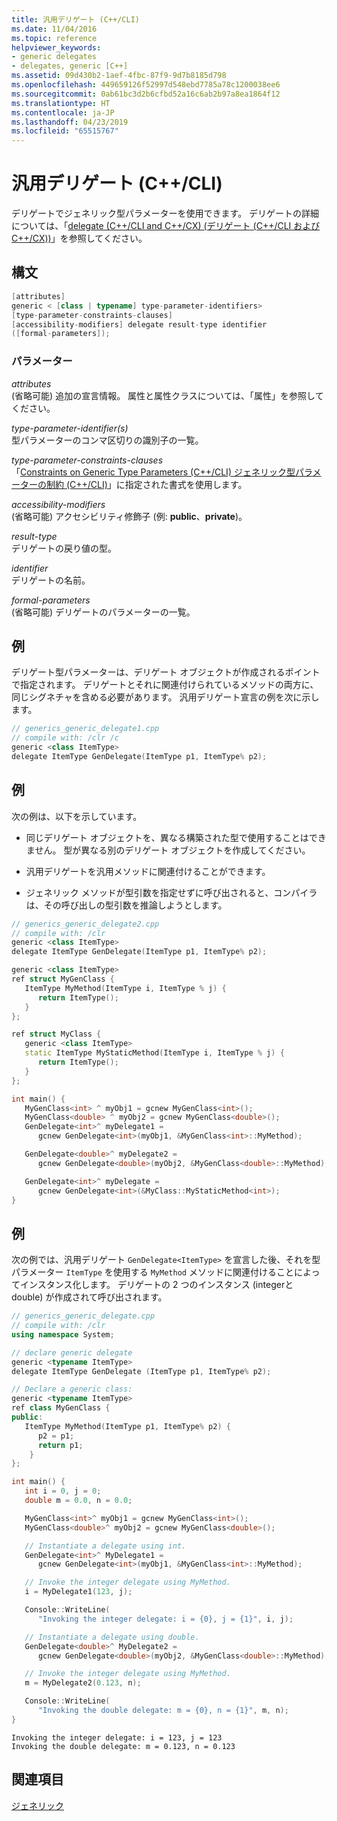 ```yaml
---
title: 汎用デリゲート (C++/CLI)
ms.date: 11/04/2016
ms.topic: reference
helpviewer_keywords:
- generic delegates
- delegates, generic [C++]
ms.assetid: 09d430b2-1aef-4fbc-87f9-9d7b8185d798
ms.openlocfilehash: 449659126f52997d548ebd7785a78c1200038ee6
ms.sourcegitcommit: 0ab61bc3d2b6cfbd52a16c6ab2b97a8ea1864f12
ms.translationtype: HT
ms.contentlocale: ja-JP
ms.lasthandoff: 04/23/2019
ms.locfileid: "65515767"
---
```

# <a name="generic-delegates-ccli"></a>汎用デリゲート (C++/CLI)

デリゲートでジェネリック型パラメーターを使用できます。 デリゲートの詳細については、「[delegate (C++/CLI and C++/CX) (デリゲート (C++/CLI および C++/CX))](delegate-cpp-component-extensions.md)」を参照してください。

## <a name="syntax"></a>構文

```cpp
[attributes]
generic < [class | typename] type-parameter-identifiers>
[type-parameter-constraints-clauses]
[accessibility-modifiers] delegate result-type identifier
([formal-parameters]);
```

### <a name="parameters"></a>パラメーター

*attributes*<br/>
(省略可能) 追加の宣言情報。 属性と属性クラスについては、「属性」を参照してください。

*type-parameter-identifier(s)*<br/>
型パラメーターのコンマ区切りの識別子の一覧。

*type-parameter-constraints-clauses*<br/>
「[Constraints on Generic Type Parameters (C++/CLI) ジェネリック型パラメーターの制約 (C++/CLI)](constraints-on-generic-type-parameters-cpp-cli.md)」に指定された書式を使用します。

*accessibility-modifiers*<br/>
(省略可能) アクセシビリティ修飾子 (例: **public**、**private**)。

*result-type*<br/>
デリゲートの戻り値の型。

*identifier*<br/>
デリゲートの名前。

*formal-parameters*<br/>
(省略可能) デリゲートのパラメーターの一覧。

## <a name="example"></a>例

デリゲート型パラメーターは、デリゲート オブジェクトが作成されるポイントで指定されます。 デリゲートとそれに関連付けられているメソッドの両方に、同じシグネチャを含める必要があります。 汎用デリゲート宣言の例を次に示します。

```cpp
// generics_generic_delegate1.cpp
// compile with: /clr /c
generic <class ItemType>
delegate ItemType GenDelegate(ItemType p1, ItemType% p2);
```

## <a name="example"></a>例

次の例は、以下を示しています。

- 同じデリゲート オブジェクトを、異なる構築された型で使用することはできません。 型が異なる別のデリゲート オブジェクトを作成してください。

- 汎用デリゲートを汎用メソッドに関連付けることができます。

- ジェネリック メソッドが型引数を指定せずに呼び出されると、コンパイラは、その呼び出しの型引数を推論しようとします。

```cpp
// generics_generic_delegate2.cpp
// compile with: /clr
generic <class ItemType>
delegate ItemType GenDelegate(ItemType p1, ItemType% p2);

generic <class ItemType>
ref struct MyGenClass {
   ItemType MyMethod(ItemType i, ItemType % j) {
      return ItemType();
   }
};

ref struct MyClass {
   generic <class ItemType>
   static ItemType MyStaticMethod(ItemType i, ItemType % j) {
      return ItemType();
   }
};

int main() {
   MyGenClass<int> ^ myObj1 = gcnew MyGenClass<int>();
   MyGenClass<double> ^ myObj2 = gcnew MyGenClass<double>();
   GenDelegate<int>^ myDelegate1 =
      gcnew GenDelegate<int>(myObj1, &MyGenClass<int>::MyMethod);

   GenDelegate<double>^ myDelegate2 =
      gcnew GenDelegate<double>(myObj2, &MyGenClass<double>::MyMethod);

   GenDelegate<int>^ myDelegate =
      gcnew GenDelegate<int>(&MyClass::MyStaticMethod<int>);
}
```

## <a name="example"></a>例

次の例では、汎用デリゲート `GenDelegate<ItemType>` を宣言した後、それを型パラメーター `ItemType` を使用する `MyMethod` メソッドに関連付けることによってインスタンス化します。 デリゲートの 2 つのインスタンス (integerと double) が作成されて呼び出されます。

```cpp
// generics_generic_delegate.cpp
// compile with: /clr
using namespace System;

// declare generic delegate
generic <typename ItemType>
delegate ItemType GenDelegate (ItemType p1, ItemType% p2);

// Declare a generic class:
generic <typename ItemType>
ref class MyGenClass {
public:
   ItemType MyMethod(ItemType p1, ItemType% p2) {
      p2 = p1;
      return p1;
    }
};

int main() {
   int i = 0, j = 0;
   double m = 0.0, n = 0.0;

   MyGenClass<int>^ myObj1 = gcnew MyGenClass<int>();
   MyGenClass<double>^ myObj2 = gcnew MyGenClass<double>();

   // Instantiate a delegate using int.
   GenDelegate<int>^ MyDelegate1 =
      gcnew GenDelegate<int>(myObj1, &MyGenClass<int>::MyMethod);

   // Invoke the integer delegate using MyMethod.
   i = MyDelegate1(123, j);

   Console::WriteLine(
      "Invoking the integer delegate: i = {0}, j = {1}", i, j);

   // Instantiate a delegate using double.
   GenDelegate<double>^ MyDelegate2 =
      gcnew GenDelegate<double>(myObj2, &MyGenClass<double>::MyMethod);

   // Invoke the integer delegate using MyMethod.
   m = MyDelegate2(0.123, n);

   Console::WriteLine(
      "Invoking the double delegate: m = {0}, n = {1}", m, n);
}
```

```Output
Invoking the integer delegate: i = 123, j = 123
Invoking the double delegate: m = 0.123, n = 0.123
```

## <a name="see-also"></a>関連項目

[ジェネリック](generics-cpp-component-extensions.md)